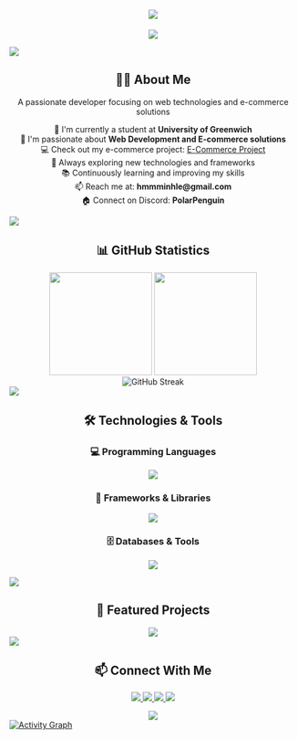 <!-- Animated greeting -->
<h1 align="center">
  <a href="https://git.io/typing-svg">
    <img src="https://readme-typing-svg.herokuapp.com/?lines=Hello,+World!;I'm+Lê+Thanh+Minh;Welcome+to+my+GitHub!&center=true&size=30&color=58a6ff">
  </a>
</h1>

<!-- Profile views counter -->
<p align="center">
  <img src="https://komarev.com/ghpvc/?username=SagitaKDX&color=blue&style=flat-square&label=Profile+Views">
</p>

<!-- Horizontal divider -->
<img src="https://user-images.githubusercontent.com/73097560/115834477-dbab4500-a447-11eb-908a-139a6edaec5c.gif">

<!-- About Me Section -->
<h2 align="center">👨‍💻 About Me</h2>

<p align="center">
  A passionate developer focusing on web technologies and e-commerce solutions
</p>

<!-- Bullet points -->
<div align="center">
  <p>
    🔭 I'm currently a student at <b>University of Greenwich</b><br>
    🌱 I'm passionate about <b>Web Development and E-commerce solutions</b><br>
    💻 Check out my e-commerce project: <a href="https://github.com/SagitaKDX/E-comerce_Project">E-Commerce Project</a><br>
    🚀 Always exploring new technologies and frameworks<br>
    📚 Continuously learning and improving my skills<br>
    📫 Reach me at: <b>hmmminhle@gmail.com</b><br>
    🏠 Connect on Discord: <b>PolarPenguin</b>
  </p>
</div>

<!-- Horizontal divider -->
<img src="https://user-images.githubusercontent.com/73097560/115834477-dbab4500-a447-11eb-908a-139a6edaec5c.gif">

<!-- GitHub Stats Section -->
<h2 align="center">📊 GitHub Statistics</h2>

<div align="center">
  <!-- GitHub Stats Card -->
  <img height="180em" src="https://github-readme-stats.vercel.app/api?username=SagitaKDX&theme=tokyonight&show_icons=true&count_private=true" />
  
  <!-- Top Languages Card -->
  <img height="180em" src="https://github-readme-stats.vercel.app/api/top-langs/?username=SagitaKDX&theme=tokyonight&layout=compact&langs_count=8" />
</div>

<!-- GitHub Streak Stats -->
<div align="center">
  <img src="https://github-readme-streak-stats.herokuapp.com/?user=SagitaKDX&theme=tokyonight" alt="GitHub Streak" />
</div>

<!-- Horizontal divider -->
<img src="https://user-images.githubusercontent.com/73097560/115834477-dbab4500-a447-11eb-908a-139a6edaec5c.gif">

<!-- Tech Stack Section -->
<h2 align="center">🛠️ Technologies & Tools</h2>

<div align="center">
  <!-- Programming Languages -->
  <h3>💻 Programming Languages</h3>
  <p>
    <img src="https://skillicons.dev/icons?i=python,js,html,css" />
  </p>
  
  <!-- Frameworks & Libraries -->
  <h3>🧰 Frameworks & Libraries</h3>
  <p>
    <img src="https://skillicons.dev/icons?i=django,bootstrap,react,jquery" />
  </p>
  
  <!-- Databases & Tools -->
  <h3>🗄️ Databases & Tools</h3>
  <p>
    <img src="https://skillicons.dev/icons?i=mysql,git,github,vscode" />
  </p>
</div>

<!-- Horizontal divider -->
<img src="https://user-images.githubusercontent.com/73097560/115834477-dbab4500-a447-11eb-908a-139a6edaec5c.gif">

<!-- Projects Section -->
<h2 align="center">🚀 Featured Projects</h2>

<div align="center">
  <a href="https://github.com/SagitaKDX/E-comerce_Project">
    <img src="https://github-readme-stats.vercel.app/api/pin/?username=SagitaKDX&repo=E-comerce_Project&theme=tokyonight" />
  </a>
</div>

<!-- Horizontal divider -->
<img src="https://user-images.githubusercontent.com/73097560/115834477-dbab4500-a447-11eb-908a-139a6edaec5c.gif">

<!-- Connect Section -->
<h2 align="center">📫 Connect With Me</h2>

<p align="center">
  <a href="mailto:hmmminhle@gmail.com">
    <img src="https://img.shields.io/badge/Email-D14836?style=for-the-badge&logo=gmail&logoColor=white"/>
  </a>
  <a href="https://github.com/SagitaKDX">
    <img src="https://img.shields.io/badge/GitHub-100000?style=for-the-badge&logo=github&logoColor=white"/>
  </a>
  <a href="https://www.linkedin.com/in/LeThanhMinh/">
    <img src="https://img.shields.io/badge/LinkedIn-0077B5?style=for-the-badge&logo=linkedin&logoColor=white"/>
  </a>
  <a href="https://discord.com/users/620605881704251403">
    <img src="https://img.shields.io/badge/Discord-7289DA?style=for-the-badge&logo=discord&logoColor=white"/>
  </a>
</p>

<!-- Footer quote -->
<div align="center">
  <img src="https://quotes-github-readme.vercel.app/api?type=horizontal&theme=tokyonight" />
</div>

<!-- GitHub Activity Graph -->
<a href="https://github.com/ashutosh00710/github-readme-activity-graph">
  <img alt="Activity Graph" src="https://github-readme-activity-graph.vercel.app/graph?username=SagitaKDX&theme=tokyo-night&hide_border=true" />
</a> 
